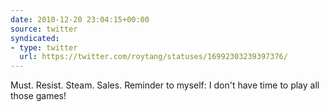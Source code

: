 ```yaml
---
date: 2010-12-20 23:04:15+00:00
source: twitter
syndicated:
- type: twitter
  url: https://twitter.com/roytang/statuses/16992303239397376/
---
```


Must. Resist. Steam. Sales. Reminder to myself: I don't have time to play all those games!